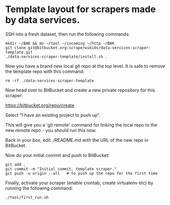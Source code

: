 # Template layout for scrapers made by data services.

SSH into a fresh dataset, then run the following commands:

    mkdir ~/BAK && mv ~/tool ~/incoming ~/http ~/BAK
    git clone git@bitbucket.org:scraperwikids/data-services-scraper-template.git
    ./data-services-scraper-template/install.sh .

Now you have a brand new local git repo at the top level. It is safe to remove
the template repo with this command:

    rm -rf ./data-services-scraper-template

Now head over to BitBucket and create a new private repository for this
scraper:

https://bitbucket.org/repo/create

Select "I have an existing project to push up".

This will give you a 'git remote' command for linking the local repo to the
new remote repo - you should run this now.

Back in your box, edit ./README.md with the URL of the new repo in BitBucket.

Now do your initial commit and push to BitBucket:

    git add .
    git commit -m "Initial commit, template scraper."
    git push -u origin --all   # to push up the repo for the first time

Finally, activate your scraper (enable crontab, create virtualenv etc) by
running the following command:

    ./tool/first_run.sh
